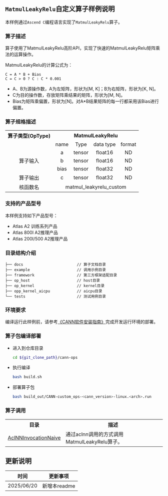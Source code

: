 ## `MatmulLeakyRelu`自定义算子样例说明 
本样例通过`Ascend C`编程语言实现了`MatmulLeakyRelu`算子。

### 算子描述
算子使用了MatmulLeakyRelu高阶API，实现了快速的MatmulLeakyRelu矩阵乘法的运算操作。

MatmulLeakyRelu的计算公式为：

```
C = A * B + Bias
C = C > 0 ? C : C * 0.001
```

- A、B为源操作数，A为左矩阵，形状为\[M, K]；B为右矩阵，形状为\[K, N]。
- C为目的操作数，存放矩阵乘结果的矩阵，形状为\[M, N]。
- Bias为矩阵乘偏置，形状为\[N]。对A*B结果矩阵的每一行都采用该Bias进行偏置。


### 算子规格描述

<table>
<tr><th align="center">算子类型(OpType)</th><th colspan="5" align="center">MatmulLeakyRelu</th></tr>

<tr><td align="center"> </td><td align="center">name</td><td align="center">Type</td><td align="center">data type</td><td align="center">format</td></tr>  
<tr><td rowspan="4" align="center">算子输入</td>
 
<tr>
<td align="center">a</td><td align="center">tensor</td><td align="center">float16</td><td align="center">ND</td></tr>

<tr>
<td align="center">b</td><td align="center">tensor</td><td align="center">float16</td><td align="center">ND</td></tr>

<tr>
<td align="center">bias</td><td align="center">tensor</td><td align="center">float32</td><td align="center">ND</td>
</tr>  

<tr><td rowspan="1" align="center">算子输出</td>
<td align="center">c</td><td align="center">tensor</td><td align="center">float32</td><td align="center">ND</td></tr>


<tr><td rowspan="1" align="center">核函数名</td><td colspan="4" align="center">matmul_leakyrelu_custom</td></tr>  
</table>


### 支持的产品型号
本样例支持如下产品型号：
- Atlas A2 训练系列产品
- Atlas 800I A2推理产品
- Atlas 200I/500 A2推理产品


### 目录结构介绍
```
├── docs                        // 算子文档目录
├── example                     // 调用示例目录
├── framework                   // 第三方框架适配目录
├── op_host                     // host目录
├── op_kernel                   // kernel目录
├── opp_kernel_aicpu            // aicpu目录
└── tests                       // 测试用例目录
```


### 环境要求
编译运行此样例前，请参考[《CANN软件安装指南》](https://hiascend.com/document/redirect/CannCommunityInstSoftware)完成开发运行环境的部署。

### 算子包编译部署
  - 进入到仓库目录

    ```bash
    cd ${git_clone_path}/cann-ops
    ```

  - 执行编译

    ```bash
    bash build.sh
    ```

  - 部署算子包

    ```bash
    bash build_out/CANN-custom_ops-<cann_version>-linux.<arch>.run
    ```

### 算子调用
<table>
    <th>目录</th><th>描述</th>
    <tr>
        <td><a href="./examples/AclNNInvocationNaive"> AclNNInvocationNaive</td><td>通过aclnn调用的方式调用MatmulLeakyRelu算子。</td>
    </tr>
</table>

## 更新说明
| 时间       | 更新事项     |
| ---------- | ------------ |
| 2025/06/20 | 新增本readme |